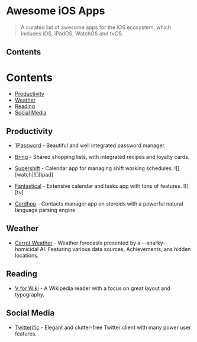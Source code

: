 # Awesome iOS Apps

> A curated list of awesome apps for the iOS ecosystem, which includes iOS, iPadOS, WatchOS and tvOS.

## Contents
<!-- START doctoc generated TOC please keep comment here to allow auto update -->
<!-- DON'T EDIT THIS SECTION, INSTEAD RE-RUN doctoc TO UPDATE -->
# Contents

- [Productivity](#productivity)
- [Weather](#weather)
- [Reading](#reading)
- [Social Media](#social-media)

<!-- END doctoc generated TOC please keep comment here to allow auto update -->

## Productivity

- [1Password](https://apps.apple.com/de/app/1password-password-manager/id568903335) - Beautiful and well integrated password manager.

- [Bring](https://apps.apple.com/de/app/bring-shopping-list-recipes/id580669177) - Shared shopping lists, with integrated recipes and loyalty cards.

- [Supershift](https://itunes.apple.com/app/supershift/id1104165041?mt=8) - Calendar app for managing shift working schedules. ![][watch]![][ipad]

- [Fantastical](https://flexibits.com/fantastical/download-ios) - Extensive calendar and tasks app with tons of features. ![][tv]

- [Cardhop](https://apps.apple.com/de/app/cardhop/id1448744070) - Contacts manager app on steroids with a powerful natural language parsing engine

## Weather

- [Carrot Weather](https://apps.apple.com/de/app/carrot-weather/id961390574) - Weather forecasts presented by a --snarky-- homicidal AI. Featuring various data sources, Achievements, ans hidden locations.

## Reading

- [V for Wiki](https://apps.apple.com/de/app/v-for-wikipedia/id993435362) - 
A Wikipedia reader with a focus on great layout and typography.

## Social Media

- [Twitterific](https://apps.apple.com/de/app/twitterrific-tweet-your-way/id580311103) - Elegant and clutter-free Twitter client with many power user features.
